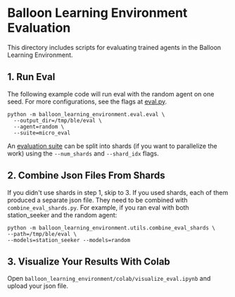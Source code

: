 # Balloon Learning Environment Evaluation
This directory includes scripts for evaluating trained agents in the
Balloon Learning Environment.

## 1. Run Eval
The following example code will run eval with the random agent on one seed.
For more configurations, see the flags at [eval.py](https://github.com/google/balloon-learning-environment/blob/master/balloon_learning_environment/eval/eval.py).

```
python -m balloon_learning_environment.eval.eval \
  --output_dir=/tmp/ble/eval \
  --agent=random \
  --suite=micro_eval
```
An [evaluation suite](https://github.com/google/balloon-learning-environment/blob/master/balloon_learning_environment/eval/suites.py)
can be split into shards (if you want to parallelize
the work) using the `--num_shards` and `--shard_idx` flags.


## 2. Combine Json Files From Shards
If you didn't use shards in step 1, skip to 3. If you used shards, each of
them produced a separate json file. They need to be combined with
`combine_eval_shards.py`. For example, if you ran eval with both station_seeker
and the random agent:

```
python -m balloon_learning_environment.utils.combine_eval_shards \
--path=/tmp/ble/eval \
--models=station_seeker --models=random
```



## 3. Visualize Your Results With Colab
Open `balloon_learning_environment/colab/visualize_eval.ipynb` and upload your
json file.
